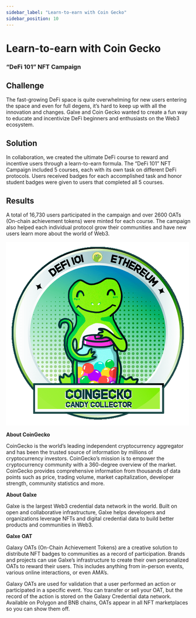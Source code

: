 ```yaml
---
sidebar_label: "Learn-to-earn with Coin Gecko"
sidebar_position: 10
---
```


# Learn-to-earn with Coin Gecko

### “DeFi 101” NFT Campaign

## Challenge

The fast-growing DeFi space is quite overwhelming for new users entering the space and even for full degens, it’s hard to keep up with all the innovation and changes. Galxe and Coin Gecko wanted to create a fun way to educate and incentivize DeFi beginners and enthusiasts on the Web3 ecosystem.

## Solution

In collaboration, we created the ultimate DeFi course to reward and incentive users through a learn-to-earn formula. The “DeFi 101” NFT Campaign included 5 courses, each with its own task on different DeFi protocols. Users received badges for each accomplished task and honor student badges were given to users that completed all 5 courses.

## Results

A total of 16,730 users participated in the campaign and over 2600 OATs (On-chain achievement tokens) were minted for each course. The campaign also helped each individual protocol grow their communities and have new users learn more about the world of Web3.

![Untitled](assets/coingecko.gif)

**About CoinGecko**

CoinGecko is the world’s leading independent cryptocurrency aggregator and has been the trusted source of information by millions of cryptocurrency investors. CoinGecko’s mission is to empower the cryptocurrency community with a 360-degree overview of the market. CoinGecko provides comprehensive information from thousands of data points such as price, trading volume, market capitalization, developer strength, community statistics and more.

**About Galxe**

Galxe is the largest Web3 credential data network in the world. Built on open and collaborative infrastructure, Galxe helps developers and organizations leverage NFTs and digital credential data to build better products and communities in Web3.

**Galxe** **OAT**

Galaxy OATs (On-Chain Achievement Tokens) are a creative solution to distribute NFT badges to communities as a record of participation. Brands and projects can use Galxe’s infrastructure to create their own personalized OATs to reward their users. This includes anything from in-person events, various online interactions, or even AMA’s.

Galaxy OATs are used for validation that a user performed an action or participated in a specific event. You can transfer or sell your OAT, but the record of the action is stored on the Galaxy Credential data network. Available on Polygon and BNB chains, OATs appear in all NFT marketplaces so you can show them off.